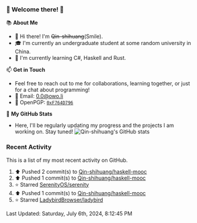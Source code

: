 ### 🌟 Welcome there! 🌟

📚 **About Me**
- 👋 Hi there! I'm ~~Qin-shihuang~~(Smile).
- 🎓 I'm currently an undergraduate student at some random university in China.
- 🌱 I'm currently learning C#, Haskell and Rust.

📫 **Get in Touch**
- Feel free to reach out to me for collaborations, learning together, or just for a chat about programming!
- 📩 Email: 0.0@owo.li
- 🔑 OpenPGP: [`0xF764D796`](https://keys.openpgp.org/vks/v1/by-fingerprint/99D5AF94A1585E16E14895EFBF6C0BF4F764D796)


📝 **My GitHub Stats**
- Here, I'll be regularly updating my progress and the projects I am working on. Stay tuned!
![Qin-shihuang's GitHub stats](https://github-readme-stats.vercel.app/api?username=Qin-shihuang&show_icons=true)

### Recent Activity

This is a list of my most recent activity on GitHub.

<!--RECENT_ACTIVITY:start-->
1. ⬆️ Pushed 2 commit(s) to [Qin-shihuang/haskell-mooc](https://github.com/Qin-shihuang/haskell-mooc)<br>
2. ⬆️ Pushed 1 commit(s) to [Qin-shihuang/haskell-mooc](https://github.com/Qin-shihuang/haskell-mooc)<br>
3. ⭐ Starred [SerenityOS/serenity](https://github.com/SerenityOS/serenity)<br>
4. ⬆️ Pushed 1 commit(s) to [Qin-shihuang/haskell-mooc](https://github.com/Qin-shihuang/haskell-mooc)<br>
5. ⭐ Starred [LadybirdBrowser/ladybird](https://github.com/LadybirdBrowser/ladybird)<br>
<!--RECENT_ACTIVITY:end-->

<!--RECENT_ACTIVITY:last_update-->
Last Updated: Saturday, July 6th, 2024, 8:12:45 PM
<!--RECENT_ACTIVITY:last_update_end-->
